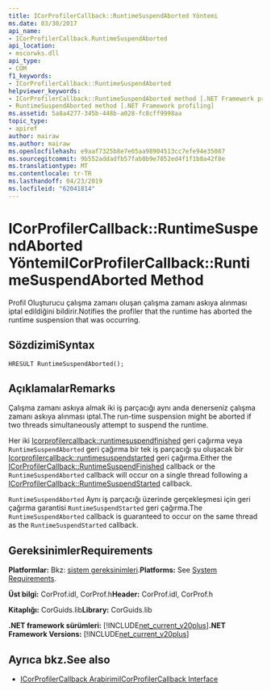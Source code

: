 ```yaml
---
title: ICorProfilerCallback::RuntimeSuspendAborted Yöntemi
ms.date: 03/30/2017
api_name:
- ICorProfilerCallback.RuntimeSuspendAborted
api_location:
- mscorwks.dll
api_type:
- COM
f1_keywords:
- ICorProfilerCallback::RuntimeSuspendAborted
helpviewer_keywords:
- ICorProfilerCallback::RuntimeSuspendAborted method [.NET Framework profiling]
- RuntimeSuspendAborted method [.NET Framework profiling]
ms.assetid: 5a8a4277-345b-448b-a028-fc8cff9998aa
topic_type:
- apiref
author: mairaw
ms.author: mairaw
ms.openlocfilehash: e9aaf7325b8e7e65aa98904513cc7efe94e35087
ms.sourcegitcommit: 9b552addadfb57fab0b9e7852ed4f1f1b8a42f8e
ms.translationtype: MT
ms.contentlocale: tr-TR
ms.lasthandoff: 04/23/2019
ms.locfileid: "62041814"
---
```

# <a name="icorprofilercallbackruntimesuspendaborted-method"></a><span data-ttu-id="033c7-102">ICorProfilerCallback::RuntimeSuspendAborted Yöntemi</span><span class="sxs-lookup"><span data-stu-id="033c7-102">ICorProfilerCallback::RuntimeSuspendAborted Method</span></span>
<span data-ttu-id="033c7-103">Profil Oluşturucu çalışma zamanı oluşan çalışma zamanı askıya alınması iptal edildiğini bildirir.</span><span class="sxs-lookup"><span data-stu-id="033c7-103">Notifies the profiler that the runtime has aborted the runtime suspension that was occurring.</span></span>  
  
## <a name="syntax"></a><span data-ttu-id="033c7-104">Sözdizimi</span><span class="sxs-lookup"><span data-stu-id="033c7-104">Syntax</span></span>  
  
```  
HRESULT RuntimeSuspendAborted();  
```  
  
## <a name="remarks"></a><span data-ttu-id="033c7-105">Açıklamalar</span><span class="sxs-lookup"><span data-stu-id="033c7-105">Remarks</span></span>  
 <span data-ttu-id="033c7-106">Çalışma zamanı askıya almak iki iş parçacığı aynı anda denerseniz çalışma zamanı askıya alınması iptal.</span><span class="sxs-lookup"><span data-stu-id="033c7-106">The run-time suspension might be aborted if two threads simultaneously attempt to suspend the runtime.</span></span>  
  
 <span data-ttu-id="033c7-107">Her iki [Icorprofilercallback::runtimesuspendfinished](../../../../docs/framework/unmanaged-api/profiling/icorprofilercallback-runtimesuspendfinished-method.md) geri çağırma veya `RuntimeSuspendAborted` geri çağırma bir tek iş parçacığı şu oluşacak bir [Icorprofilercallback::runtimesuspendstarted](../../../../docs/framework/unmanaged-api/profiling/icorprofilercallback-runtimesuspendstarted-method.md) geri çağırma.</span><span class="sxs-lookup"><span data-stu-id="033c7-107">Either the [ICorProfilerCallback::RuntimeSuspendFinished](../../../../docs/framework/unmanaged-api/profiling/icorprofilercallback-runtimesuspendfinished-method.md) callback or the `RuntimeSuspendAborted` callback will occur on a single thread following a [ICorProfilerCallback::RuntimeSuspendStarted](../../../../docs/framework/unmanaged-api/profiling/icorprofilercallback-runtimesuspendstarted-method.md) callback.</span></span>  
  
 <span data-ttu-id="033c7-108">`RuntimeSuspendAborted` Aynı iş parçacığı üzerinde gerçekleşmesi için geri çağırma garantisi `RuntimeSuspendStarted` geri çağırma.</span><span class="sxs-lookup"><span data-stu-id="033c7-108">The `RuntimeSuspendAborted` callback is guaranteed to occur on the same thread as the `RuntimeSuspendStarted` callback.</span></span>  
  
## <a name="requirements"></a><span data-ttu-id="033c7-109">Gereksinimler</span><span class="sxs-lookup"><span data-stu-id="033c7-109">Requirements</span></span>  
 <span data-ttu-id="033c7-110">**Platformlar:** Bkz: [sistem gereksinimleri](../../../../docs/framework/get-started/system-requirements.md).</span><span class="sxs-lookup"><span data-stu-id="033c7-110">**Platforms:** See [System Requirements](../../../../docs/framework/get-started/system-requirements.md).</span></span>  
  
 <span data-ttu-id="033c7-111">**Üst bilgi:** CorProf.idl, CorProf.h</span><span class="sxs-lookup"><span data-stu-id="033c7-111">**Header:** CorProf.idl, CorProf.h</span></span>  
  
 <span data-ttu-id="033c7-112">**Kitaplığı:** CorGuids.lib</span><span class="sxs-lookup"><span data-stu-id="033c7-112">**Library:** CorGuids.lib</span></span>  
  
 <span data-ttu-id="033c7-113">**.NET framework sürümleri:** [!INCLUDE[net_current_v20plus](../../../../includes/net-current-v20plus-md.md)]</span><span class="sxs-lookup"><span data-stu-id="033c7-113">**.NET Framework Versions:** [!INCLUDE[net_current_v20plus](../../../../includes/net-current-v20plus-md.md)]</span></span>  
  
## <a name="see-also"></a><span data-ttu-id="033c7-114">Ayrıca bkz.</span><span class="sxs-lookup"><span data-stu-id="033c7-114">See also</span></span>

- [<span data-ttu-id="033c7-115">ICorProfilerCallback Arabirimi</span><span class="sxs-lookup"><span data-stu-id="033c7-115">ICorProfilerCallback Interface</span></span>](../../../../docs/framework/unmanaged-api/profiling/icorprofilercallback-interface.md)
